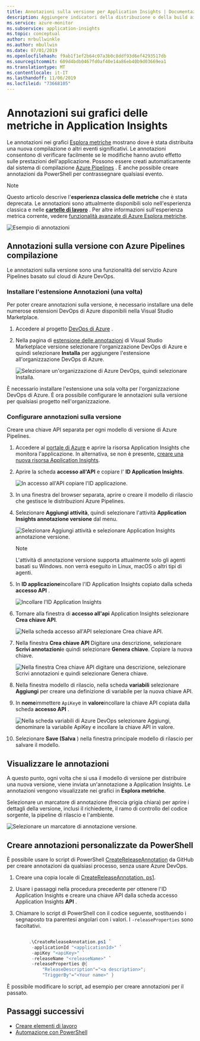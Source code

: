 ```yaml
---
title: Annotazioni sulla versione per Application Insights | Documentazione Microsoft
description: Aggiungere indicatori della distribuzione o della build ai grafici di Esplora metriche in Application Insights.
ms.service: azure-monitor
ms.subservice: application-insights
ms.topic: conceptual
author: mrbullwinkle
ms.author: mbullwin
ms.date: 07/01/2019
ms.openlocfilehash: f9ab1f1ef2b64c07a3b0c8ddf93d6ef4293517db
ms.sourcegitcommit: 609d4bdb0467fd0af40e14a86eb40b9d03669ea1
ms.translationtype: MT
ms.contentlocale: it-IT
ms.lasthandoff: 11/06/2019
ms.locfileid: "73668105"
---
```

# <a name="annotations-on-metric-charts-in-application-insights"></a>Annotazioni sui grafici delle metriche in Application Insights

Le annotazioni nei grafici [Esplora metriche](../../azure-monitor/app/metrics-explorer.md) mostrano dove è stata distribuita una nuova compilazione o altri eventi significativi. Le annotazioni consentono di verificare facilmente se le modifiche hanno avuto effetto sulle prestazioni dell'applicazione. Possono essere creati automaticamente dal sistema di compilazione [Azure Pipelines](https://docs.microsoft.com/azure/devops/pipelines/tasks/) . È anche possibile creare annotazioni da PowerShell per contrassegnare qualsiasi evento.

> [!NOTE]
> Questo articolo descrive l'**esperienza classica delle metriche** che è stata deprecata. Le annotazioni sono attualmente disponibili solo nell'esperienza classica e nelle **[cartelle di lavoro](../../azure-monitor/app/usage-workbooks.md)** . Per altre informazioni sull'esperienza metrica corrente, vedere [funzionalità avanzate di Azure Esplora metriche](../../azure-monitor/platform/metrics-charts.md).

![Esempio di annotazioni](./media/annotations/0-example.png)

## <a name="release-annotations-with-azure-pipelines-build"></a>Annotazioni sulla versione con Azure Pipelines compilazione

Le annotazioni sulla versione sono una funzionalità del servizio Azure Pipelines basato sul cloud di Azure DevOps.

### <a name="install-the-annotations-extension-one-time"></a>Installare l'estensione Annotazioni (una volta)
Per poter creare annotazioni sulla versione, è necessario installare una delle numerose estensioni DevOps di Azure disponibili nella Visual Studio Marketplace.

1. Accedere al progetto [DevOps di Azure](https://azure.microsoft.com/services/devops/) .
   
1. Nella pagina di [estensione delle annotazioni](https://marketplace.visualstudio.com/items/ms-appinsights.appinsightsreleaseannotations) di Visual Studio Marketplace versione selezionare l'organizzazione DevOps di Azure e quindi selezionare **Installa** per aggiungere l'estensione all'organizzazione DevOps di Azure.
   
   ![Selezionare un'organizzazione di Azure DevOps, quindi selezionare Installa.](./media/annotations/1-install.png)
   
È necessario installare l'estensione una sola volta per l'organizzazione DevOps di Azure. È ora possibile configurare le annotazioni sulla versione per qualsiasi progetto nell'organizzazione.

### <a name="configure-release-annotations"></a>Configurare annotazioni sulla versione

Creare una chiave API separata per ogni modello di versione di Azure Pipelines.

1. Accedere al [portale di Azure](https://portal.azure.com) e aprire la risorsa Application Insights che monitora l'applicazione. In alternativa, se non è presente, [creare una nuova risorsa Application Insights](../../azure-monitor/app/app-insights-overview.md).
   
1. Aprire la scheda **accesso all'API** e copiare l' **ID Application Insights**.
   
   ![In accesso all'API copiare l'ID applicazione.](./media/annotations/2-app-id.png)

1. In una finestra del browser separata, aprire o creare il modello di rilascio che gestisce le distribuzioni Azure Pipelines.
   
1. Selezionare **Aggiungi attività**, quindi selezionare l'attività **Application Insights annotazione versione** dal menu.
   
   ![Selezionare Aggiungi attività e selezionare Application Insights annotazione versione.](./media/annotations/3-add-task.png)

   > [!NOTE]
   > L'attività di annotazione versione supporta attualmente solo gli agenti basati su Windows. non verrà eseguito in Linux, macOS o altri tipi di agenti.
   
1. In **ID applicazione**incollare l'ID Application Insights copiato dalla scheda **accesso API** .
   
   ![Incollare l'ID Application Insights](./media/annotations/4-paste-app-id.png)
   
1. Tornare alla finestra di **accesso all'api** Application Insights selezionare **Crea chiave API**. 
   
   ![Nella scheda accesso all'API selezionare Crea chiave API.](./media/annotations/5-create-api-key.png)
   
1. Nella finestra **Crea chiave API** Digitare una descrizione, selezionare **Scrivi annotazioni**e quindi selezionare **Genera chiave**. Copiare la nuova chiave.
   
   ![Nella finestra Crea chiave API digitare una descrizione, selezionare Scrivi annotazioni e quindi selezionare Genera chiave.](./media/annotations/6-create-api-key.png)
   
1. Nella finestra modello di rilascio, nella scheda **variabili** selezionare **Aggiungi** per creare una definizione di variabile per la nuova chiave API.

1. In **nome**immettere `ApiKey`e in **valore**incollare la chiave API copiata dalla scheda **accesso API** .
   
   ![Nella scheda variabili di Azure DevOps selezionare Aggiungi, denominare la variabile ApiKey e incollare la chiave API in valore.](./media/annotations/7-paste-api-key.png)
   
1. Selezionare **Save (Salva** ) nella finestra principale modello di rilascio per salvare il modello.

## <a name="view-annotations"></a>Visualizzare le annotazioni
A questo punto, ogni volta che si usa il modello di versione per distribuire una nuova versione, viene inviata un'annotazione a Application Insights. Le annotazioni vengono visualizzate nei grafici in **Esplora metriche**.

Selezionare un marcatore di annotazione (freccia grigia chiara) per aprire i dettagli della versione, inclusi il richiedente, il ramo di controllo del codice sorgente, la pipeline di rilascio e l'ambiente.

![Selezionare un marcatore di annotazione versione.](./media/annotations/8-release.png)

## <a name="create-custom-annotations-from-powershell"></a>Creare annotazioni personalizzate da PowerShell
È possibile usare lo script di PowerShell [CreateReleaseAnnotation](https://github.com/Microsoft/ApplicationInsights-Home/blob/master/API/CreateReleaseAnnotation.ps1) da GitHub per creare annotazioni da qualsiasi processo, senza usare Azure DevOps. 

1. Creare una copia locale di [CreateReleaseAnnotation. ps1](https://github.com/Microsoft/ApplicationInsights-Home/blob/master/API/CreateReleaseAnnotation.ps1).
   
1. Usare i passaggi nella procedura precedente per ottenere l'ID Application Insights e creare una chiave API dalla scheda accesso Application Insights **API** .
   
1. Chiamare lo script di PowerShell con il codice seguente, sostituendo i segnaposto tra parentesi angolari con i valori. I `-releaseProperties` sono facoltativi. 
   
   ```powershell
   
        .\CreateReleaseAnnotation.ps1 `
         -applicationId "<applicationId>" `
         -apiKey "<apiKey>" `
         -releaseName "<releaseName>" `
         -releaseProperties @{
             "ReleaseDescription"="<a description>";
             "TriggerBy"="<Your name>" }
   ```

È possibile modificare lo script, ad esempio per creare annotazioni per il passato.

## <a name="next-steps"></a>Passaggi successivi

* [Creare elementi di lavoro](../../azure-monitor/app/diagnostic-search.md#create-work-item)
* [Automazione con PowerShell](../../azure-monitor/app/powershell.md)
